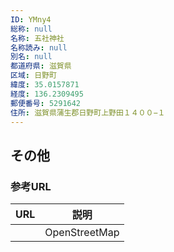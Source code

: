 ```yaml
---
ID: YMny4
総称: null
名称: 五社神社
名称読み: null
別名: null
都道府県: 滋賀県
区域: 日野町
緯度: 35.0157871
経度: 136.2309495
郵便番号: 5291642
住所: 滋賀県蒲生郡日野町上野田１４００−１
---
```


## その他

### 参考URL

| URL | 説明          |
| --- | ------------- |
|     | OpenStreetMap |
